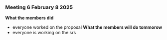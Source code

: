 ### Meeting 6 February 8 2025
**What the members did**
- everyone worked on the proposal
**What the members will do tommorow**
- everyone is working on the srs

